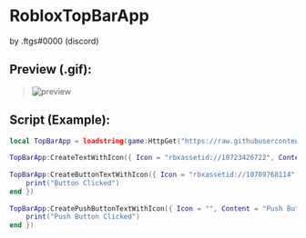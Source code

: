 # RobloxTopBarApp

by .ftgs#0000 (discord)

## Preview (.gif):
> <img src="https://cdn.discordapp.com/attachments/1137456381167935501/1158495908850319370/27_33CFADC.gif?ex=651c74e4&is=651b2364&hm=49ef8d19ccd7f767768c565b44a610b29e4d0d95ca5ae2d0c32a3648ce390229&" alt="preview">

## Script (Example):

```lua
local TopBarApp = loadstring(game:HttpGet("https://raw.githubusercontent.com/AlikSusFootages/RobloxTopBarApp/main/src/file.lua"))()
 
TopBarApp:CreateTextWithIcon({ Icon = "rbxassetid://10723426722", Content = "Label" })
 
TopBarApp:CreateButtonTextWithIcon({ Icon = "rbxassetid://10709768114", Content = "Button", Callback = function()
    print("Button Clicked")
end })
 
TopBarApp:CreatePushButtonTextWithIcon({ Icon = "", Content = "Push Button", Callback = function() -- If icon = "" then the file icon is automatically placed
    print("Push Button Clicked")
end })
```
